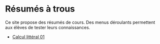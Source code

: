 # Résumés à trous

Ce site propose des résumés de cours. Des menus déroulants permettent aux
élèves de tester leurs connaissances.

* [Calcul littéral 01](calc-litt-01.html)
